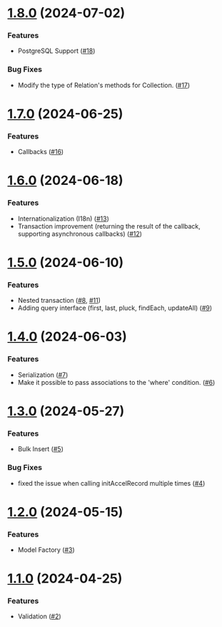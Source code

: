 # [1.8.0](https://github.com/koyopro/accella/compare/1.7.0...1.8.0) (2024-07-02)

### Features

- PostgreSQL Support ([#18](https://github.com/koyopro/accella/pull/18))

### Bug Fixes

- Modify the type of Relation's methods for Collection. ([#17](https://github.com/koyopro/accella/pull/17))

# [1.7.0](https://github.com/koyopro/accella/compare/1.6.0...1.7.0) (2024-06-25)

### Features

- Callbacks ([#16](https://github.com/koyopro/accella/pull/16))

# [1.6.0](https://github.com/koyopro/accella/compare/1.5.0...1.6.0) (2024-06-18)

### Features

- Internationalization (I18n) ([#13](https://github.com/koyopro/accella/pull/13))
- Transaction improvement (returning the result of the callback, supporting asynchronous callbacks) ([#12](https://github.com/koyopro/accella/pull/12))

# [1.5.0](https://github.com/koyopro/accella/compare/1.4.0...1.5.0) (2024-06-10)

### Features

- Nested transaction ([#8](https://github.com/koyopro/accella/pull/8), [#11](https://github.com/koyopro/accella/pull/11))
- Adding query interface (first, last, pluck, findEach, updateAll) ([#9](https://github.com/koyopro/accella/pull/9))

# [1.4.0](https://github.com/koyopro/accella/compare/1.3.0...1.4.0) (2024-06-03)

### Features

- Serialization ([#7](https://github.com/koyopro/accella/pull/7))
- Make it possible to pass associations to the 'where' condition. ([#6](https://github.com/koyopro/accella/pull/6))

# [1.3.0](https://github.com/koyopro/accella/compare/1.2.0...1.3.0) (2024-05-27)

### Features

- Bulk Insert ([#5](https://github.com/koyopro/accella/pull/5))

### Bug Fixes

- fixed the issue when calling initAccelRecord multiple times ([#4](https://github.com/koyopro/accella/pull/4))

# [1.2.0](https://github.com/koyopro/accella/compare/1.1.0...1.2.0) (2024-05-15)

### Features

- Model Factory ([#3](https://github.com/koyopro/accella/pull/3))

# [1.1.0](https://github.com/koyopro/accella/compare/1.0.0...1.1.0) (2024-04-25)

### Features

- Validation ([#2](https://github.com/koyopro/accella/pull/2))
